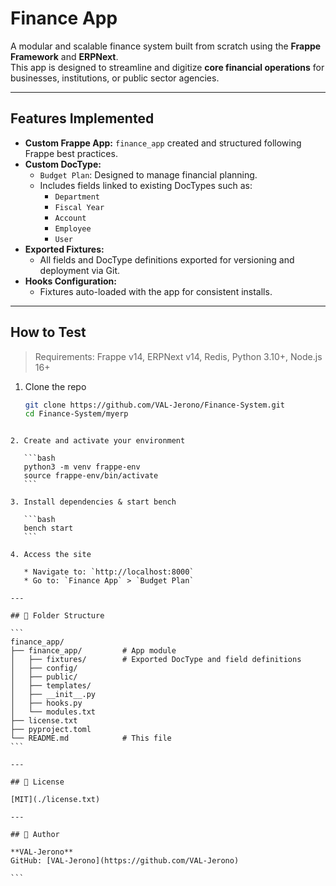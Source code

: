 
# Finance App

A modular and scalable finance system built from scratch using the **Frappe Framework** and **ERPNext**.  
This app is designed to streamline and digitize **core financial operations** for businesses, institutions, or public sector agencies.

---

## Features Implemented

- **Custom Frappe App:** `finance_app` created and structured following Frappe best practices.
- **Custom DocType:**  
  - `Budget Plan`: Designed to manage financial planning.
  - Includes fields linked to existing DocTypes such as:
    - `Department`
    - `Fiscal Year`
    - `Account`
    - `Employee`
    - `User`
- **Exported Fixtures:**
  - All fields and DocType definitions exported for versioning and deployment via Git.
- **Hooks Configuration:**
  - Fixtures auto-loaded with the app for consistent installs.

---

## How to Test

> Requirements: Frappe v14, ERPNext v14, Redis, Python 3.10+, Node.js 16+

1. Clone the repo  
   ```bash
   git clone https://github.com/VAL-Jerono/Finance-System.git
   cd Finance-System/myerp
````

2. Create and activate your environment

   ```bash
   python3 -m venv frappe-env
   source frappe-env/bin/activate
   ```

3. Install dependencies & start bench

   ```bash
   bench start
   ```

4. Access the site

   * Navigate to: `http://localhost:8000`
   * Go to: `Finance App` > `Budget Plan`

---

## 📁 Folder Structure

```
finance_app/
├── finance_app/         # App module
│   ├── fixtures/        # Exported DocType and field definitions
│   ├── config/
│   ├── public/
│   ├── templates/
│   ├── __init__.py
│   ├── hooks.py
│   └── modules.txt
├── license.txt
├── pyproject.toml
└── README.md            # This file
```

---

## 🔖 License

[MIT](./license.txt)

---

## 🙌 Author

**VAL-Jerono**
GitHub: [VAL-Jerono](https://github.com/VAL-Jerono)

```
